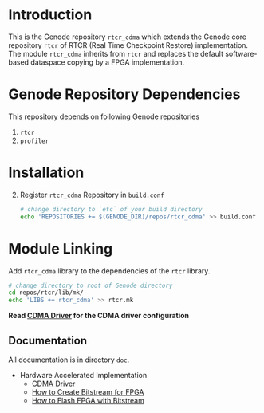 # Introduction

This is the Genode repository `rtcr_cdma` which extends the Genode core
repository `rtcr` of RTCR (Real Time Checkpoint Restore) implementation.  The
module `rtcr_cdma` inherits from `rtcr` and replaces the default software-based
dataspace copying by a FPGA implementation.


# Genode Repository Dependencies
This repository depends on following Genode repositories
1. `rtcr` 
2. `profiler`


# Installation
2. Register `rtcr_cdma` Repository in `build.conf`
   ```bash
   # change directory to `etc` of your build directory
   echo 'REPOSITORIES += $(GENODE_DIR)/repos/rtcr_cdma' >> build.conf
   ```
   
# Module Linking

Add `rtcr_cdma` library to the dependencies of the `rtcr` library.
```bash
# change directory to root of Genode directory
cd repos/rtcr/lib/mk/
echo 'LIBS += rtcr_cdma' >> rtcr.mk
```

**Read [CDMA Driver](./doc/cdma_drv/cdma_drv.md) for the CDMA driver configuration**


## Documentation
All documentation is in directory `doc`.

* Hardware Accelerated Implementation
  * [CDMA Driver](./doc/cdma_drv/cdma_drv.md)
  * [How to Create Bitstream for FPGA](./doc/rtcr_hw/create_bitstream.md)
  * [How to Flash FPGA with Bitstream](./doc/rtcr_hw/flash_bitstream.md)

